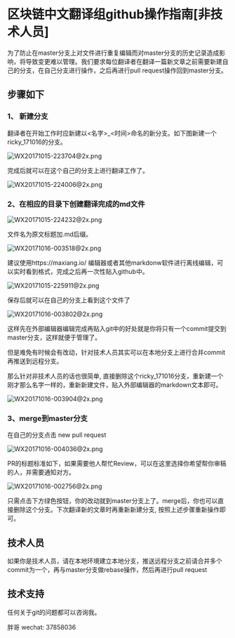 # 区块链中文翻译组github操作指南[非技术人员]


为了防止在master分支上对文件进行重复编辑而对master分支的历史记录造成影响，将导致变更难以管理。我们要求每位翻译者在翻译一篇新文章之前需要新建自己的分支，在自己分支进行操作，之后再进行pull request操作回到master分支。

## 步骤如下

### 1、 新建分支

 翻译者在开始工作时应新建以<名字>_<时间>命名的新分支。如下图新建一个ricky_171016的分支。

![WX20171015-223704@2x.png](https://steemitimages.com/DQmYT6akfe1uckSjqisB8s5jnkzBpjv36TzpARYEfG3Xhqz/WX20171015-223704%402x.png)

完成后就可以在这个自己的分支上进行翻译工作了。

![WX20171015-224006@2x.png](https://steemitimages.com/DQmadiZxrxYDUfSVzsjTJ4LAFzVn1hi455Ua5c9hY3PeZUH/WX20171015-224006%402x.png)

### 2、在相应的目录下创建翻译完成的md文件

![WX20171015-224232@2x.png](https://steemitimages.com/DQmXAz1cfq4mxB7CsS5hJvYN8dTjZwpYax4VgXEXXf4aQ1h/WX20171015-224232%402x.png)

文件名为原文标题加.md后缀。

![WX20171016-003518@2x.png](https://steemitimages.com/DQmWVSEaAbdPcibAiaWff1zNfosxodZU4h9PRDs2F6SXoCg/WX20171016-003518%402x.png)


建议使用https://maxiang.io/ 编辑器或者其他markdonw软件进行离线编辑，可以实时看到格式，完成之后再一次性贴入github中。

![WX20171015-225911@2x.png](https://steemitimages.com/DQmZQnJAiJH7zhD34gM8jPXfST5mPKLi1qaPScUZAwHYtFp/WX20171015-225911%402x.png)


保存后就可以在自己的分支上看到这个文件了

![WX20171016-003802@2x.png](https://steemitimages.com/DQmPMZdNhNN2XTqHGgJu8Mey58PU45QPAaDu8xHHF68bDJC/WX20171016-003802%402x.png)

这样先在外部编辑器编辑完成再贴入git中的好处就是你将只有一个commit提交到master分支，这样就便于管理了。

但是难免有时候会有改动，针对技术人员其实可以在本地分支上进行合并commit再推送到远程分支。

那么针对非技术人员的话也很简单, 直接删除这个ricky_171016分支，重新建一个刚才那么名字一样的，重新新建文件，贴入外部编辑器的markdown文本即可。

![WX20171016-003904@2x.png](https://steemitimages.com/DQmYN1EDjjo2UV1GpfNNeAsDRq1LH6LA8ArLg26BU1CRwDH/WX20171016-003904%402x.png)

### 3、merge到master分支

在自己的分支点击 new pull request


![WX20171016-004036@2x.png](https://steemitimages.com/DQmZ64AwUrykFquB6PPuhjAm8zQ2X3cJvevNbLN4Rs91bev/WX20171016-004036%402x.png)

PR的标题标准如下，如果需要他人帮忙Review，可以在这里选择你希望帮你审稿的人，并需要通知对方。

![WX20171016-002756@2x.png](https://steemitimages.com/DQmRvmyDYjFbLTxm4baZeecfJofx4KKt4aPMUfJ2R6i9Aeg/WX20171016-002756%402x.png)

只需点击下方绿色按钮，你的改动就到master分支上了。merge后，你也可以直接删除这个分支。下次翻译新的文章时再重新新建分支, 按照上述步骤重新操作即可。

技术人员
----------------

如果你是技术人员，请在本地环境建立本地分支，推送远程分支之前请合并多个commit为一个，再与master分支做rebase操作，然后再进行pull request


技术支持
---------------
任何关于git的问题都可以咨询我。

胖哥 wechat: 37858036

